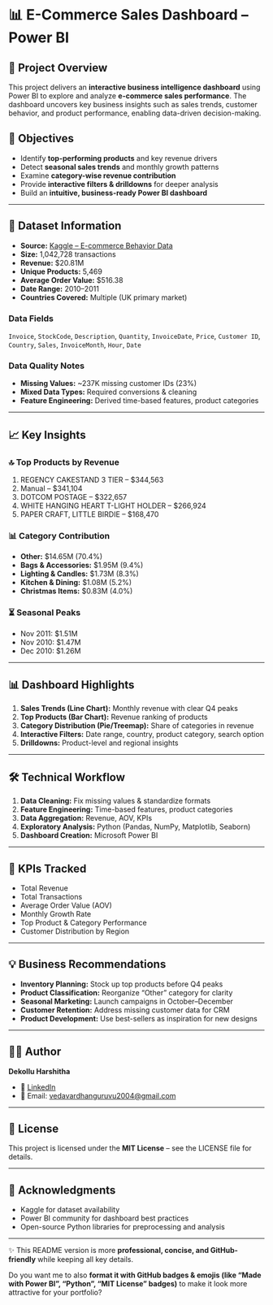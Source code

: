 # 📊 E-Commerce Sales Dashboard – Power BI

## 🔎 Project Overview

This project delivers an **interactive business intelligence dashboard** using Power BI to explore and analyze **e-commerce sales performance**. The dashboard uncovers key business insights such as sales trends, customer behavior, and product performance, enabling data-driven decision-making.

## 🎯 Objectives

* Identify **top-performing products** and key revenue drivers
* Detect **seasonal sales trends** and monthly growth patterns
* Examine **category-wise revenue contribution**
* Provide **interactive filters & drilldowns** for deeper analysis
* Build an **intuitive, business-ready Power BI dashboard**

---

## 📂 Dataset Information

* **Source:** [Kaggle – E-commerce Behavior Data](https://www.kaggle.com/datasets/mkechinov/ecommerce-behavior-data-from-multi-category-store)
* **Size:** 1,042,728 transactions
* **Revenue:** \$20.81M
* **Unique Products:** 5,469
* **Average Order Value:** \$516.38
* **Date Range:** 2010–2011
* **Countries Covered:** Multiple (UK primary market)

### Data Fields

`Invoice`, `StockCode`, `Description`, `Quantity`, `InvoiceDate`, `Price`, `Customer ID`, `Country`, `Sales`, `InvoiceMonth`, `Hour`, `Date`

### Data Quality Notes

* **Missing Values:** \~237K missing customer IDs (23%)
* **Mixed Data Types:** Required conversions & cleaning
* **Feature Engineering:** Derived time-based features, product categories

---

## 📈 Key Insights

### 🔝 Top Products by Revenue

1. REGENCY CAKESTAND 3 TIER – \$344,563
2. Manual – \$341,104
3. DOTCOM POSTAGE – \$322,657
4. WHITE HANGING HEART T-LIGHT HOLDER – \$266,924
5. PAPER CRAFT, LITTLE BIRDIE – \$168,470

### 📊 Category Contribution

* **Other:** \$14.65M (70.4%)
* **Bags & Accessories:** \$1.95M (9.4%)
* **Lighting & Candles:** \$1.73M (8.3%)
* **Kitchen & Dining:** \$1.08M (5.2%)
* **Christmas Items:** \$0.83M (4.0%)

### ⏳ Seasonal Peaks

* Nov 2011: \$1.51M
* Nov 2010: \$1.47M
* Dec 2010: \$1.26M

---

## 📊 Dashboard Highlights

1. **Sales Trends (Line Chart):** Monthly revenue with clear Q4 peaks
2. **Top Products (Bar Chart):** Revenue ranking of products
3. **Category Distribution (Pie/Treemap):** Share of categories in revenue
4. **Interactive Filters:** Date range, country, product category, search option
5. **Drilldowns:** Product-level and regional insights

---

## 🛠️ Technical Workflow

1. **Data Cleaning:** Fix missing values & standardize formats
2. **Feature Engineering:** Time-based features, product categories
3. **Data Aggregation:** Revenue, AOV, KPIs
4. **Exploratory Analysis:** Python (Pandas, NumPy, Matplotlib, Seaborn)
5. **Dashboard Creation:** Microsoft Power BI

---

## 📌 KPIs Tracked

* Total Revenue
* Total Transactions
* Average Order Value (AOV)
* Monthly Growth Rate
* Top Product & Category Performance
* Customer Distribution by Region

---

## 💡 Business Recommendations

* **Inventory Planning:** Stock up top products before Q4 peaks
* **Product Classification:** Reorganize “Other” category for clarity
* **Seasonal Marketing:** Launch campaigns in October–December
* **Customer Retention:** Address missing customer data for CRM
* **Product Development:** Use best-sellers as inspiration for new designs

---

## 👨‍💻 Author

**Dekollu Harshitha**

* 🔗 [LinkedIn](https://www.linkedin.com/in/veda-vardhan-guruvu-1a5a6b288/)
* 📧 Email: [vedavardhanguruvu2004@gmail.com](mailto:vedavardhanguruvu@gmail.com)

---

## 📄 License

This project is licensed under the **MIT License** – see the LICENSE file for details.

---

## 🙏 Acknowledgments

* Kaggle for dataset availability
* Power BI community for dashboard best practices
* Open-source Python libraries for preprocessing and analysis

---

✨ This README version is more **professional, concise, and GitHub-friendly** while keeping all key details.

Do you want me to also **format it with GitHub badges & emojis (like “Made with Power BI”, “Python”, “MIT License” badges)** to make it look more attractive for your portfolio?

